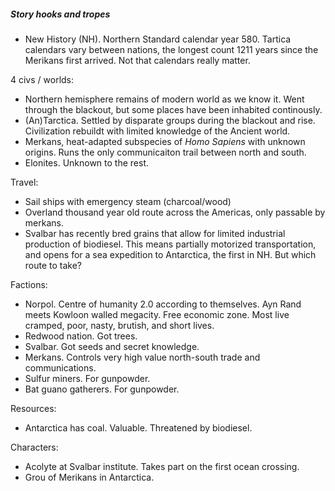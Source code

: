 ##### Story hooks and tropes

* New History (NH). Northern Standard calendar year 580. Tartica calendars vary between nations, the longest count 1211 years since the Merikans first arrived. Not that calendars really matter. 

4 civs / worlds:
* Northern hemisphere remains of modern world as we know it. Went through the blackout, but some places have been inhabited continously.
* (An)Tarctica. Settled by disparate groups during the blackout and rise. Civilization rebuildt with limited knowledge of the Ancient world.
* Merkans, heat-adapted subspecies of *Homo Sapiens* with unknown origins. Runs the only communicaiton trail between north and south.
* Elonites. Unknown to the rest.

Travel:
* Sail ships with emergency steam (charcoal/wood)
* Overland thousand year old route across the Americas, only passable by merkans.
* Svalbar has recently bred grains that allow for limited industrial production of biodiesel. This means partially motorized transportation, and opens for a sea expedition to Antarctica, the first in NH. But which route to take? 

Factions:
* Norpol. Centre of humanity 2.0 according to themselves. Ayn Rand meets Kowloon walled megacity. Free economic zone. Most live cramped, poor, nasty, brutish, and short lives.
* Redwood nation. Got trees.
* Svalbar. Got seeds and secret knowledge.
* Merkans. Controls very high value north-south trade and communications.
* Sulfur miners. For gunpowder.
* Bat guano gatherers. For gunpowder.

Resources:
* Antarctica has coal. Valuable. Threatened by biodiesel.

Characters:
* Acolyte at Svalbar institute. Takes part on the first ocean crossing.
* Grou of Merikans in Antarctica.
